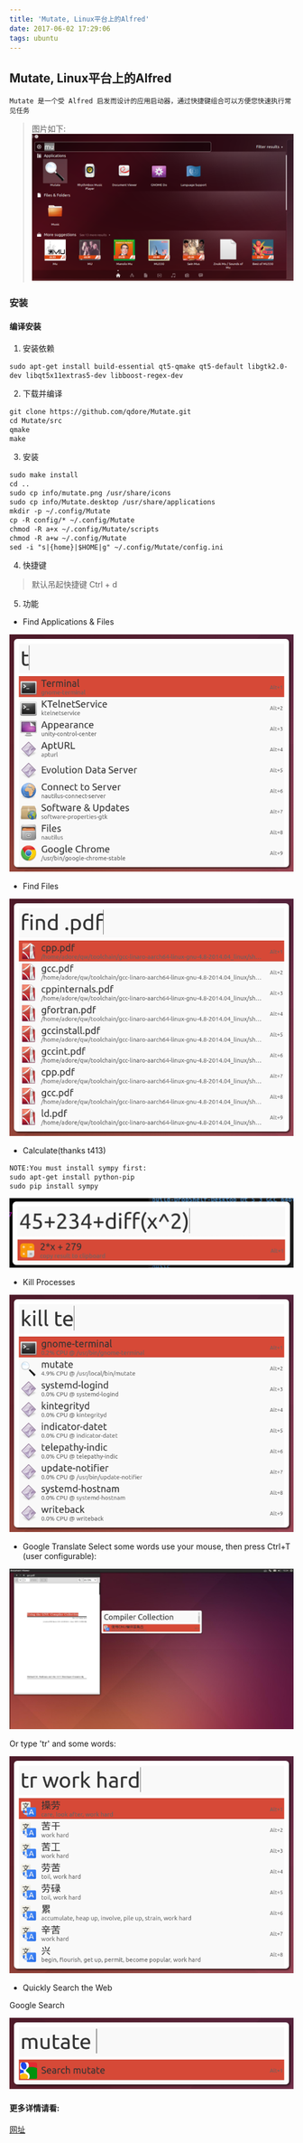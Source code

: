 ```yaml
---
title: 'Mutate, Linux平台上的Alfred'
date: 2017-06-02 17:29:06
tags: ubuntu
---
```

## Mutate, Linux平台上的Alfred
    Mutate 是一个受 Alfred 启发而设计的应用启动器，通过快捷键组合可以方便您快速执行常见任务

> 图片如下:
![mutate](./Mutate-Linux平台上的Alfred/mutate.png)

### 安装
#### 编译安装
1. 安装依赖
```
sudo apt-get install build-essential qt5-qmake qt5-default libgtk2.0-dev libqt5x11extras5-dev libboost-regex-dev
```
2. 下载并编译
```
git clone https://github.com/qdore/Mutate.git
cd Mutate/src
qmake
make
```
3. 安装
```
sudo make install
cd ..
sudo cp info/mutate.png /usr/share/icons
sudo cp info/Mutate.desktop /usr/share/applications
mkdir -p ~/.config/Mutate
cp -R config/* ~/.config/Mutate
chmod -R a+x ~/.config/Mutate/scripts
chmod -R a+w ~/.config/Mutate
sed -i "s|{home}|$HOME|g" ~/.config/Mutate/config.ini
```

4. 快捷键
> 默认吊起快捷键 Ctrl + d

5. 功能
- Find Applications & Files

![以关键字搜索应用程序，按类别搜索文件](./Mutate-Linux平台上的Alfred/find_applications&files.png)

- Find Files

![查找文件](./Mutate-Linux平台上的Alfred/find_files.png)

- Calculate(thanks t413)
```
NOTE:You must install sympy first:
sudo apt-get install python-pip
sudo pip install sympy
```

![Calculate](./Mutate-Linux平台上的Alfred/calc.png)

- Kill Processes

![kill_pocesses](./Mutate-Linux平台上的Alfred/kill_pocesses.png)

- Google Translate
Select some words use your mouse, then press Ctrl+T (user configurable): 

![Google_Translate](./Mutate-Linux平台上的Alfred/Google_Translate.jpg)

Or type 'tr' and some words: 

![tr](./Mutate-Linux平台上的Alfred/tr.png)


- Quickly Search the Web

Google Search

![Google Search](./Mutate-Linux平台上的Alfred/Google_Search.png)


#### 更多详情请看: 
[网址](https://github.com/qdore/Mutate)

